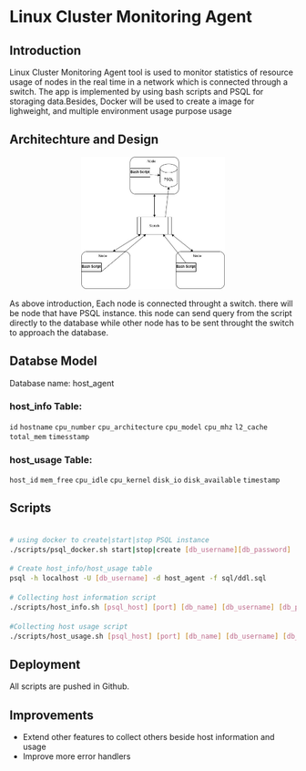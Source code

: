# Linux Cluster Monitoring Agent

## Introduction

Linux Cluster Monitoring Agent tool is used to monitor statistics of resource usage of nodes in the real time in a network which is connected through a switch. The app is implemented by using bash scripts and PSQL for storaging data.Besides, Docker will be used to create a image for lighweight, and multiple environment usage purpose usage

## Architechture and Design

<p align="center" >
    <img src="./assets/arch.jpg" height="1%" width="50%"/>
</p>

As above introduction, Each node is connected throught a switch. there will be node that have PSQL instance. this node can send query from the script directly to the database while other node has to be sent throught the switch to approach the database.

## Databse Model

Database name: host_agent

### host_info Table:

`id`
`hostname`
`cpu_number`
`cpu_architecture`
`cpu_model`
`cpu_mhz`
`l2_cache`
`total_mem`
`timesstamp`

### host_usage Table:

`host_id`
`mem_free`
`cpu_idle`
`cpu_kernel`
`disk_io`
`disk_available`
`timestamp`

## Scripts
```bash

# using docker to create|start|stop PSQL instance
./scripts/psql_docker.sh start|stop|create [db_username][db_password]

# Create host_info/host_usage table
psql -h localhost -U [db_username] -d host_agent -f sql/ddl.sql

# Collecting host information script
./scripts/host_info.sh [psql_host] [port] [db_name] [db_username] [db_password]

#Collecting host usage script
./scripts/host_usage.sh [psql_host] [port] [db_name] [db_username] [db_password]

```


## Deployment
All scripts are pushed in Github.

## Improvements
- Extend other features to collect others beside host information and usage
- Improve more error handlers



